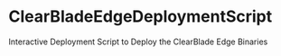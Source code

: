 # ClearBladeEdgeDeploymentScript
Interactive Deployment Script to Deploy the ClearBlade Edge Binaries
